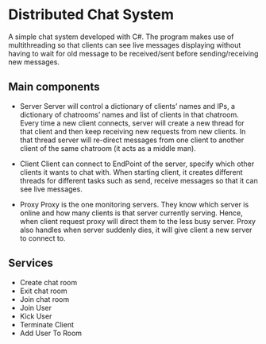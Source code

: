 # Distributed Chat System
A simple chat system developed with C#. The program makes use of multithreading so that clients can see live messages displaying without having to wait for old message to be received/sent before sending/receiving new messages.

## Main components
- Server
Server will control a dictionary of clients’ names and IPs, a dictionary of chatrooms’ names and list of clients in that chatroom. Every time a new client connects, server will create a new thread for that client and then keep receiving new requests from new clients. In that thread server will re-direct messages from one client to another client of the same chatroom (it acts as a middle man).

- Client
Client can connect to EndPoint of the server, specify which other clients it wants to chat with. When starting client, it creates different threads for different tasks such as send, receive messages so that it can see live messages.

- Proxy
Proxy is the one monitoring servers. They know which server is online and how many clients is that server currently serving. Hence, when client request proxy will direct them to the less busy server. Proxy also handles when server suddenly dies, it will give client a new server to connect to.

## Services
- Create chat room
- Exit chat room
- Join chat room
- Join User
- Kick User
- Terminate Client
- Add User To Room
